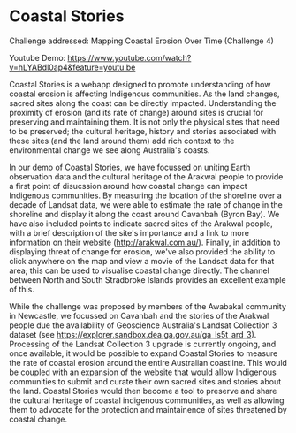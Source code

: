# Coastal Stories

Challenge addressed: Mapping Coastal Erosion Over Time (Challenge 4)

Youtube Demo: https://www.youtube.com/watch?v=hLYABdl0ap4&feature=youtu.be

Coastal Stories is a webapp designed to promote understanding of how coastal erosion is affecting Indigenous communities. 
As the land changes, sacred sites along the coast can be directly impacted.
Understanding the proximity of erosion (and its rate of change) around sites is crucial for preserving and maintaining them.
It is not only the physical sites that need to be preserved; the cultural heritage, history and stories associated with these sites (and the land around them) add rich context to the environmental change we see along Australia's coasts.

In our demo of Coastal Stories, we have focussed on uniting Earth observation data and the cultural heritage of the Arakwal people to provide a first point of disucssion around how coastal change can impact Indigenous communities.
By measuring the location of the shoreline over a decade of Landsat data, we were able to estimate the rate of change in the shoreline and display it along the coast around Cavanbah (Byron Bay).
We have also included points to indicate sacred sites of the Arakwal people, with a brief description of the site's importance and a link to more information on their website (http://arakwal.com.au/).
Finally, in addition to displaying threat of change for erosion, we've also provided the ability to click anywhere on the map and view a movie of the Landsat data for that area; this can be used to visualise coastal change directly.
The channel between North and South Stradbroke Islands provides an excellent example of this.

While the challenge was proposed by members of the Awabakal community in Newcastle, we focussed on Cavanbah and the stories of the Arakwal people due the availability of Geoscience Australia's Landsat Collection 3 dataset (see https://explorer.sandbox.dea.ga.gov.au/ga_ls5t_ard_3). 
Processing of the Landsat Collection 3 upgrade is currently ongoing, and once available, it would be possible to expand Coastal Stories to measure the rate of coastal erosion around the entire Australian coastline. 
This would be coupled with an expansion of the website that would allow Indigenous communities to submit and curate their own sacred sites and stories about the land. 
Coastal Stories would then become a tool to preserve and share the cultural heritage of coastal indigenous communities, as well as allowing them to advocate for the protection and maintainence of sites threatened by coastal change.

